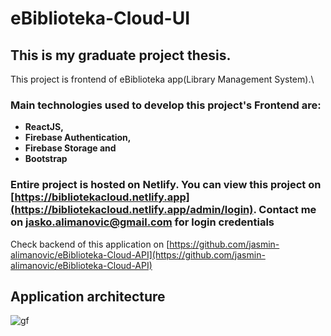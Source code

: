 # eBiblioteka-Cloud-UI
## This is my graduate project thesis.
This project is frontend of eBiblioteka app(Library Management System).\
### Main technologies used to develop this project's Frontend are: 
- **ReactJS,**
- **Firebase Authentication,** 
- **Firebase Storage and**
- **Bootstrap**
### Entire project is hosted on Netlify. You can view this project on [https://bibliotekacloud.netlify.app](https://bibliotekacloud.netlify.app/admin/login). Contact me on jasko.alimanovic@gmail.com for login credentials
Check backend of this application on [https://github.com/jasmin-alimanovic/eBiblioteka-Cloud-API](https://github.com/jasmin-alimanovic/eBiblioteka-Cloud-API)

## Application architecture
![gf](https://firebasestorage.googleapis.com/v0/b/ebilioteka-production.appspot.com/o/Picture1.png?alt=media&token=e6713e47-c96d-4e23-b293-b3310533b54b)

